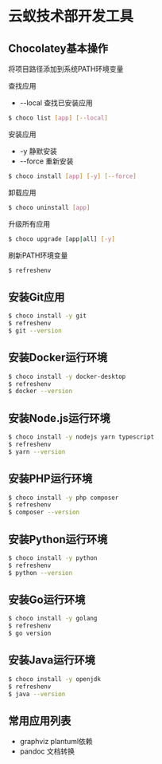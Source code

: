 # 云蚁技术部开发工具

## Chocolatey基本操作

将项目路径添加到系统PATH环境变量

查找应用

* --local 查找已安装应用

```bash
$ choco list [app] [--local]
```

安装应用

* -y 静默安装
* --force 重新安装

```bash
$ choco install [app] [-y] [--force]
```

卸载应用

```bash
$ choco uninstall [app]
```

升级所有应用

```bash
$ choco upgrade [app|all] [-y]
```

刷新PATH环境变量

```bash
$ refreshenv
```

## 安装**Git**应用

```bash
$ choco install -y git
$ refreshenv
$ git --version
```

## 安装**Docker**运行环境

```bash
$ choco install -y docker-desktop
$ refreshenv
$ docker --version
```

## 安装**Node.js**运行环境

```bash
$ choco install -y nodejs yarn typescript
$ refreshenv
$ yarn --version
```

## 安装**PHP**运行环境

```bash
$ choco install -y php composer
$ refreshenv
$ composer --version
```

## 安装**Python**运行环境

```bash
$ choco install -y python
$ refreshenv
$ python --version
```

## 安装**Go**运行环境

```bash
$ choco install -y golang
$ refreshenv
$ go version
```

## 安装**Java**运行环境

```bash
$ choco install -y openjdk
$ refreshenv
$ java --version
```

## 常用应用列表

* graphviz plantuml依赖
* pandoc 文档转换